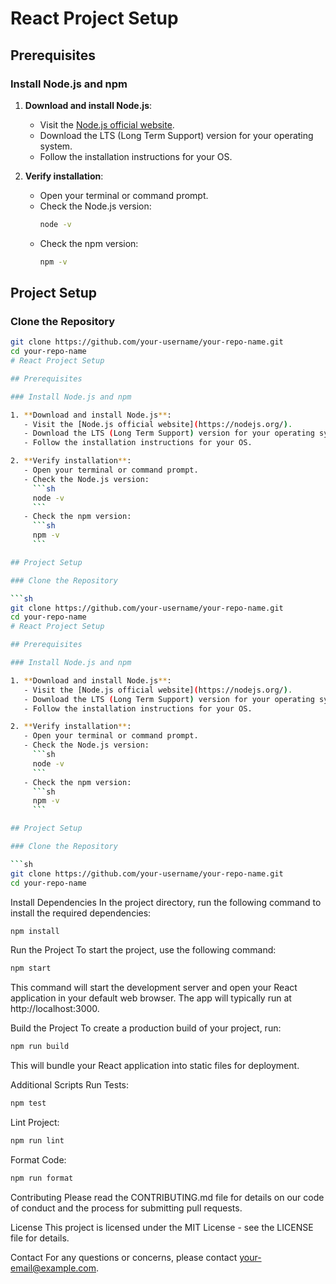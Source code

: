 # React Project Setup

## Prerequisites

### Install Node.js and npm

1. **Download and install Node.js**:
   - Visit the [Node.js official website](https://nodejs.org/).
   - Download the LTS (Long Term Support) version for your operating system.
   - Follow the installation instructions for your OS.

2. **Verify installation**:
   - Open your terminal or command prompt.
   - Check the Node.js version:
     ```sh
     node -v
     ```
   - Check the npm version:
     ```sh
     npm -v
     ```

## Project Setup

### Clone the Repository

```sh
git clone https://github.com/your-username/your-repo-name.git
cd your-repo-name
# React Project Setup

## Prerequisites

### Install Node.js and npm

1. **Download and install Node.js**:
   - Visit the [Node.js official website](https://nodejs.org/).
   - Download the LTS (Long Term Support) version for your operating system.
   - Follow the installation instructions for your OS.

2. **Verify installation**:
   - Open your terminal or command prompt.
   - Check the Node.js version:
     ```sh
     node -v
     ```
   - Check the npm version:
     ```sh
     npm -v
     ```

## Project Setup

### Clone the Repository

```sh
git clone https://github.com/your-username/your-repo-name.git
cd your-repo-name
# React Project Setup

## Prerequisites

### Install Node.js and npm

1. **Download and install Node.js**:
   - Visit the [Node.js official website](https://nodejs.org/).
   - Download the LTS (Long Term Support) version for your operating system.
   - Follow the installation instructions for your OS.

2. **Verify installation**:
   - Open your terminal or command prompt.
   - Check the Node.js version:
     ```sh
     node -v
     ```
   - Check the npm version:
     ```sh
     npm -v
     ```

## Project Setup

### Clone the Repository

```sh
git clone https://github.com/your-username/your-repo-name.git
cd your-repo-name
```
Install Dependencies
In the project directory, run the following command to install the required dependencies:

```sh
npm install
```
Run the Project
To start the project, use the following command:

```sh
npm start
```
This command will start the development server and open your React application in your default web browser. The app will typically run at http://localhost:3000.

Build the Project
To create a production build of your project, run:

```sh
npm run build
```
This will bundle your React application into static files for deployment.

Additional Scripts
Run Tests:
```sh
npm test
```
Lint Project:
```sh
npm run lint
```
Format Code:
```sh
npm run format
```
Contributing
Please read the CONTRIBUTING.md file for details on our code of conduct and the process for submitting pull requests.

License
This project is licensed under the MIT License - see the LICENSE file for details.

Contact
For any questions or concerns, please contact your-email@example.com.





